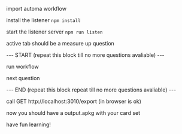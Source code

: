 import automa workflow

install the listener `npm install`

start the listener server `npm run listen`

active tab should be a measure up question

--- START (repeat this block till no more questions avaliable) ---

run workflow

next question

--- END (repeat this block repeat till no more questions avaliable) ---

call GET http://localhost:3010/export (in browser is ok)

now you should have a output.apkg with your card set

have fun learning!